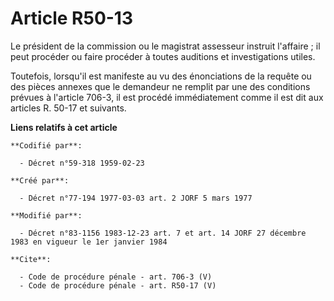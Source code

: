 # Article R50-13

Le président de la commission ou le magistrat assesseur instruit l'affaire ; il peut procéder ou faire procéder à toutes
auditions et investigations utiles. 

Toutefois, lorsqu'il est manifeste au vu des énonciations de la requête ou des pièces annexes que le demandeur ne remplit par
une des conditions prévues à l'article 706-3, il est procédé immédiatement comme il est dit aux articles R. 50-17 et
suivants.

**Liens relatifs à cet article**

	**Codifié par**:

	  - Décret n°59-318 1959-02-23

	**Créé par**:

	  - Décret n°77-194 1977-03-03 art. 2 JORF 5 mars 1977

	**Modifié par**:

	  - Décret n°83-1156 1983-12-23 art. 7 et art. 14 JORF 27 décembre 1983 en vigueur le 1er janvier 1984

	**Cite**:

	  - Code de procédure pénale - art. 706-3 (V)
	  - Code de procédure pénale - art. R50-17 (V)
